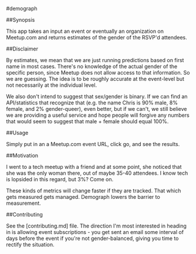 #demograph

##Synopsis

This app takes an input an event or eventually an organization on Meetup.com and returns estimates of the gender of the RSVP'd attendees.

##Disclaimer

By estimates, we mean that we are just running predictions based on first name in most cases. There's no knowledge of the actual gender of the specific person, since Meetup does not allow access to that information. So we are guessing. The idea is to be roughly accurate at the event-level but not necessarily at the individual level.

We also don't intend to suggest that sex/gender is binary. If we can find an API/statistics that recognize that (e.g. the name Chris is 90% male, 8% female, and 2% gender-queer), even better, but if we can't, we still believe we are providing a useful service and hope people will forgive any numbers that would seem to suggest that male + female should equal 100%.

##Usage

Simply put in an a Meetup.com event URL, click go, and see the results.

##Motivation

I went to a tech meetup with a friend and at some point, she noticed that she was the only woman there, out of maybe 35-40 attendees. I know tech is lopsided in this regard, but 3%? Come on.

These kinds of metrics will change faster if they are tracked. That which gets measured gets managed. Demograph lowers the barrier to measurement.

##Contributing

See the [contributing.md] file. The direction I'm most interested in heading in is allowing event subscriptions - you get sent an email some interval of days before the event if you're not gender-balanced, giving you time to rectify the situation.